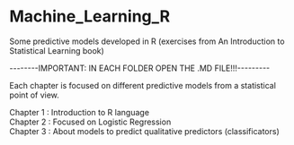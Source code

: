 # Machine_Learning_R
Some predictive models developed in R (exercises from An Introduction to Statistical Learning book)

--------IMPORTANT: IN EACH FOLDER OPEN THE .MD FILE!!!---------

Each chapter is focused on different predictive models from a statistical point of view.

Chapter 1 : Introduction to R language <br />
Chapter 2 : Focused on Logistic Regression <br />
Chapter 3 : About models to predict qualitative predictors (classificators)